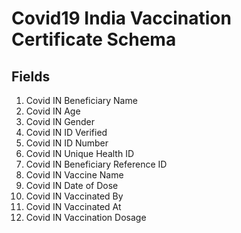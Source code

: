 # Covid19 India Vaccination Certificate Schema

## Fields

1. Covid IN Beneficiary Name
2. Covid IN Age
3. Covid IN Gender
4. Covid IN ID Verified
5. Covid IN ID Number
6. Covid IN Unique Health ID
7. Covid IN Beneficiary Reference ID
8. Covid IN Vaccine Name
9. Covid IN Date of Dose
10. Covid IN Vaccinated By
11. Covid IN Vaccinated At
12. Covid IN Vaccination Dosage